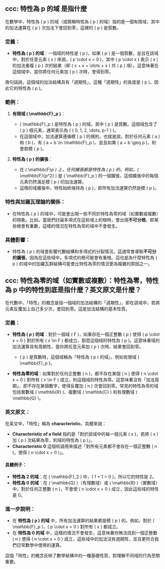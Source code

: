 ## ccc: 特性為 p 的域 是指什麼

在數學中，特性為 \( p \) 的域（或簡稱特性為 \( p \) 的域）指的是一個有限域，其中的加法運算在 \( p \) 次加法下會回到零，這裡的 \( p \) 是質數。

### 定義：
- **特性為 \( p \) 的域**：一個域的特性是 \( p \)，如果 \( p \) 是一個質數，並且在該域中，對於任意元素 \( x \) 來說，\( p \cdot x = 0 \)，其中 \( p \cdot x \) 表示 \( x \) 的加法重複 \( p \) 次的結果（即 \( x + x + \dots + x \) 共 \( p \) 項）。這意味著在這個域中，當你將任何元素加 \( p \) 次時，會得到零。

換句話說，這個域的加法結構具有「週期性」，這種「週期性」的長度是 \( p \)，因此它的特性為 \( p \)。

### 範例：
1. **有限域 \( \mathbb{F}_p \)**：
   - \( \mathbb{F}_p \) 是特性為 \( p \) 的域，其中 \( p \) 是質數。這個域包含了 \( p \) 個元素，通常表示為 \( \{ 0, 1, 2, \dots, p-1 \} \)。
   - 在這個域中，加法運算遵循模 \( p \) 的規則，也就是說，對於任何元素 \( a \) 和 \( b \)，有 \( a + b \in \mathbb{F}_p \)，並且如果 \( a + b \geq p \)，則會取模 \( p \)。

2. **特性為 \( p \) 的擴張**：
   - 在 \( \mathbb{F}_p \) 上，任何擴張都是特性為 \( p \) 的。例如，\( \mathbb{F}_{p^2} \) 是 \( \mathbb{F}_p \) 的一個擴張，這個擴張中的每個元素仍然滿足模 \( p \) 的加法運算。
   - 這樣的域擴張中，特性始終保持為 \( p \)，即所有加法運算仍然是模 \( p \)。

### 特性與加羅瓦理論的關係：
- 在特性為 \( p \) 的域中，可能會出現一些不同於特性為零的域（如實數或複數）的現象。比如，當我們討論多項式在這些域上的根時，會出現**不可分根**，即某些根會有重數，這樣的情況在特性為零的域中不會發生。
  
### 具體影響：
- 特性為 \( p \) 的域會影響代數結構和多項式的分裂情況。這通常會導致**不可分的擴張**，因為在這些域中，多項式的根可能會有重根。這也是為什麼特性為 \( p \) 的域中的加羅瓦群結構可能會比特性為零的情況更為複雜的原因之一。

## ccc: 特性為零的域（如實數或複數）：特性為零，特性為 p 中的特性到底是指什麼？英文原文是什麼？

在代數中，「特性」的概念是指一個域的加法結構的「週期性」，即在該域中，若將元素反覆加上自己多少次，會回到零。這是加法結構的基本性質。

### 定義：
- **特性為 \( p \) 的域**：對於一個域 \( F \)，如果存在一個正整數 \( p \) 使得 \( p \cdot x = 0 \) 對於所有 \( x \in F \) 都成立，那麼這個域的特性為 \( p \)。這意味著域的加法運算具有周期性，當你將任意元素加 \( p \) 次時，結果會回到零。
  - \( p \) 是質數時，這個域稱為「特性為 \( p \) 的域」，例如有限域 \( \mathbb{F}_p \)。

- **特性為零的域**：如果對於任何正整數 \( n \)，都不存在某個 \( n \) 使得 \( n \cdot x = 0 \) 對所有 \( x \in F \) 成立，則這個域的特性為零。這意味著沒有「加法周期」，即不存在某個數字，使得反覆加 \( n \) 次會回到零。常見的特性為零的域包括實數域 \( \mathbb{R} \)、複數域 \( \mathbb{C} \) 和有理數域 \( \mathbb{Q} \。

### 英文原文：
在英文中，「特性」稱為 **characteristic**。具體來說：
- **Characteristic of a field** 指的是「對於該域中的每一個元素 \( x \)，若將 \( x \) 加 \( p \) 次結果為零，則域的特性為 \( p \)」。
- **Characteristic 0** 這個術語用來描述「對所有元素都不會存在一個正整數 \( n \)，使得 \( n \cdot x = 0 \)」。

#### 具體例子：
- **特性為 2 的域**：在 \( \mathbb{F}_2 \) 中，\( 1 + 1 = 0 \)，所以它的特性是 2。
- **特性為 0 的域**：在 \( \mathbb{Q} \)（有理數域）或 \( \mathbb{R} \)（實數域）中，對於任何正整數 \( n \)，不會使 \( n \cdot x = 0 \) 成立，因此這些域的特性是 0。

### 進一步說明：
- 在 **特性為 \( p \) 的域** 中，所有加法運算的結果都是模 \( p \) 的。例如，對於 \( \mathbb{F}_p \)，\( p \cdot x = 0 \) 對所有 \( x \) 都成立。
- 在 **特性為 0 的域** 中，這樣的情況不會發生，這意味著你無法找到一個正整數 \( n \) 使得 \( n \cdot x = 0 \) 成立，這些域中的加法沒有週期性，並且更符合我們日常數學中使用的運算。

這個「特性」的概念反映了數學結構中的一種基礎性質，對理解不同域的行為至關重要。

